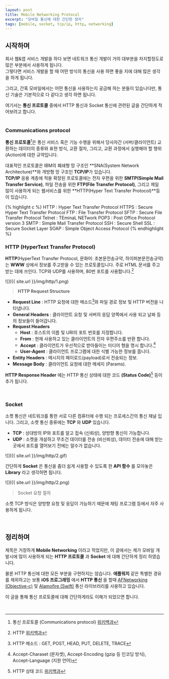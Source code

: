 ```yaml
---
layout: post
title: Mobile Networking Protocol
excerpt: "모바일 통신에 대한 간단한 정리"
tags: [mobile, socket, tcp/ip, http, networking]
---
```


## 시작하며

회사 웹&앱 서비스 개발을 하다 보면 네트워크 통신 개발이 거의 대부분을 차지할정도로 많은 부분에서 사용하게 됩니다.    
그렇다면 서비스 개발을 할 때 어떤 방식의 통신을 사용 하면 좋을 지에 대해 많은 생각을 하게 됩니다.  

그리고, 간혹 모바일에서는 어떤 통신을 사용하는지 궁금해 하는 분들이 있습니다만, 통신 기술은 기본적으로 다 같다고 생각 하면 됩니다.

여기서는 **통신 프로토콜** 중에서 HTTP 통신과 Socket 통신에 관련된 글을 간단하게 적어보려고 합니다.  
<br>

### Communications protocol

**통신 프로토콜**[^1]은 통신 서비스 혹은 기능 수행을 위해서 당사자간 (서버/클라이언트) 교환하는
데이터의 종류와 표현 방식, 교환 절차, 그리고, 교환 과정에서 실행해야 할 행위(Action)에 대한 규약입니다.

대표적인 프로토콜은 IBM의 폐쇄형 망 구조인 **SNA(System Network Architecture)**와 개방형 망 구조인 **TCP/IP**가 있습니다.  
**TCP/IP** 응용 계층에 적용 확장된 프로토콜에는 전자 우편을 위한 **SMTP(Simple Mail Transfer Service)**, 파일 전송을 위한 **FTP(File Transfer Protocol)**, 그리고 제일 많이 사용하게 되는 웹서비스를 위한 **HTTP(Hyper Text Transfer Protocol)**등이 있습니다.

{% highlight c %}
HTTP : Hyper Text Transfer Protocol
HTTPS : Secure Hyper Text Transfer Protocol
FTP : File Transfer Protocol
SFTP : Secure File Transfer Protocol
Telnet : TEminaL NETwork
POP3 : Post Office Protocol version 3
SMTP : Simple Mail Transfer Protocol
SSH : Secure Shell
SSL : Secure Socket Layer
SOAP : Simple Object Access Protocol
{% endhighlight %}
<br>

### HTTP (HyperText Transfer Protocol)

**HTTP**(HyperText Transfer Protocol, 문화어: 초본문전송규약, 하이퍼본문전송규약)는 **WWW** 상에서 정보를 주고받을 수 있는 프로토콜입니다. 주로 HTML 문서를 주고받는 데에 쓰인다. TCP와 UDP를 사용하며, 80번 포트를 사용합니다.[^2]

![]({{ site.url }}/img/http/1.png)

> **HTTP Request Structure**

- **Request Line** : HTTP 요청에 대한 메소드[^3]와 파일 경로 정보 및 HTTP 버전을 나타냅니다.
- **General Headers** : 클라이언트 요청 및 서버의 응답 양쪽에서 사용 되고 날짜 등의 정보들이 들어갑니다.
- **Request Headers**
  - **Host** : 호스트의 이름 및 URI의 포트 번호를 지정합니다.
  - **From** : 현재 사용하고 있는 클라이언트의 전자 우편주소를 반환 합니다.
  - **Accept** : 클라이언트가 우선적으로 받아들이는 미디어 형을 명시 합니다.[^4]
  - **User-Agent** : 클라이언트 프로그램에 대한 식별 가능한 정보를 줍니다.
- **Entity Headers** : 메시지의 페이로드(payload)로서 전송되는 정보.
- **Message Body** : 클라이언트 요청에 대한 메세지 (Params).

**HTTP Response Header** 에는 HTTP 통신 상태에 대한 코드 **(Status Code)**[^5] 등이 추가 됩니다.

<br>

### Socket

소켓 통신은 네트워크를 통한 서로 다른 컴퓨터에 수행 되는 프로세스간의 통신 채널 입니다. 그리고, 소켓 통신 종류에는 **TCP** 와 **UDP** 있습니다.

- **TCP** : 상대방의 IP와 포트를 알고 접속 (신뢰성), 양방향 통신이 가능합니다.
- **UDP** : 소켓을 개설하고 무조건 데이터를 전송 (비신뢰성), 데이터 전송에 대해 받는곳에서 포트를 열어보기 전에는 알수가 없습니다.

![]({{ site.url }}/img/http/2.gif)

간단하게 **Socket** 은 통신을 좀더 쉽게 사용할 수 있도록 한 **API 함수** 를 모아놓은 **Library** 라고 생각하면 됩니다.

![]({{ site.url }}/img/http/2.png)

> Socket 요청 절차

소켓 TCP 방식은 양방향 요청 및 응답이 가능하기 때문에 채팅 프로그램 등에서 자주 사용하게 됩니다.

<br>  

## 정리하며

제목은 거창하게 **Mobile Networking** 이라고 적었지만, 이 글에서는 제가 모바일 개발시에 많이 사용하게 되는 **HTTP 프로토콜** 과 **Socket** 에 대해 간단하게 정리 하였습니다.

물론 HTTP 통신에 대한 모든 부분을 구현하지는 않습니다. **애플워치** 같은 특별한 경유를 제외하고는 보통 **iOS 프로그래밍** 에서 **HTTP 통신** 을 할때 [AFNetworking (Objective-c)](http://afnetworking.com) 및 [Alamofire (Swift)](https://github.com/Alamofire/Alamofire) 통신 라이브러리를 사용하고 있습니다.

이 글을 통해 통신 프로토콜에 대해 간단하게라도 이해가 되었으면 합니다.

<br>  


[^1]:통신 프로토콜 (Communications protocol) [위키백과](https://ko.wikipedia.org/wiki/통신_프로토콜)
[^2]:HTTP [위키백과](https://ko.wikipedia.org/wiki/HTTP)
[^3]:HTTP 메소드 : GET, POST, HEAD, PUT, DELETE, TRACE
[^4]:Accept-Charaset (문자셋), Accept-Encoding (gzip 등 인코딩 방식), Accept-Language (지원 언어)
[^5]:HTTP 상태 코드 [위키백과](https://ko.wikipedia.org/wiki/HTTP_상태_코드)
